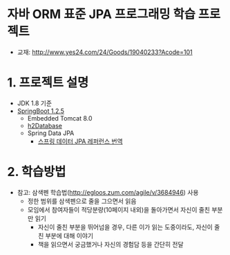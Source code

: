자바 ORM 표준 JPA 프로그래밍 학습 프로젝트
===================================

* 교재: <http://www.yes24.com/24/Goods/19040233?Acode=101>

# 1. 프로젝트 설명
* JDK 1.8 기준
* [SpringBoot 1.2.5](http://docs.spring.io/spring-boot/docs/current/reference/html/index.html)
	- Embedded Tomcat 8.0
	- [h2Database](http://h2database.com/)
	- Spring Data JPA
		+ [스프링 데이터 JPA 레퍼런스 번역](http://arahansa.github.io/docs_spring/jpa.html)

# 2. 학습방법
* 참고: 삼색펜 학습법(http://egloos.zum.com/agile/v/3684946) 사용 
	- 정한 범위를 삼색펜으로 줄을 그으면서 읽음
	- 모임에서 참여자들이 적당분량(10페이지 내외)을 돌아가면서 자신이 줄친 부분만 읽기
		+ 자신이 줄친 부분을 뛰어넘을 경우, 다른 이가 읽는 도중이라도, 자신이 줄친 부분에 대해 이야기
		+ 책을 읽으면서 궁금했거나 자신의 경험담 등을 간단히 전달